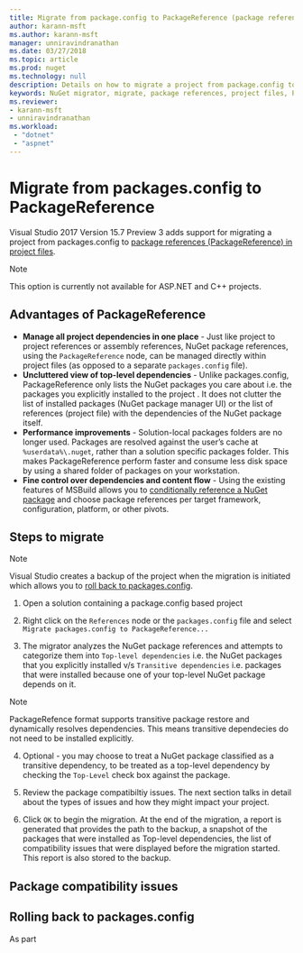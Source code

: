 ```yaml
---
title: Migrate from package.config to PackageReference (package references in project files) | Microsoft Docs
author: karann-msft
ms.author: karann-msft
manager: unniravindranathan
ms.date: 03/27/2018
ms.topic: article
ms.prod: nuget
ms.technology: null
description: Details on how to migrate a project from package.config to PackageReference in project files as supported by NuGet 4.0+ and VS2017 and .NET Core 2.0
keywords: NuGet migrator, migrate, package references, project files, PackageReference, packages.config, VS2017, Visual Studio 2017, NuGet 4, .NET Core 2.0
ms.reviewer:
- karann-msft
- unniravindranathan
ms.workload: 
 - "dotnet"
 - "aspnet"
---
```


# Migrate from packages.config to PackageReference

Visual Studio 2017 Version 15.7 Preview 3 adds support for migrating a project from packages.config to [package references (PackageReference) in project files](../consume-packages/Package-References-in-Project-Files.md).

> [!Note]
> This option is currently not available for ASP.NET and C++ projects.

## Advantages of PackageReference

* **Manage all project dependencies in one place** - Just like project to project references or assembly references, NuGet package references, using the `PackageReference` node, can be managed directly within project files (as opposed to a separate `packages.config` file).
* **Uncluttered view of top-level dependencies** - Unlike packages.config, PackageReference only lists the NuGet packages you care about i.e. the packages you explicitly installed to the project . It does not clutter the list of installed packages (NuGet package manager UI) or the list of references (project file) with the dependencies of the NuGet package itself. 
* **Performance improvements** - Solution-local packages folders are no longer used. Packages are resolved against the user’s cache at `%userdata%\.nuget`, rather than a solution specific packages folder. This makes PackageReference perform faster and consume less disk space by using a shared folder of packages on your workstation.
* **Fine control over dependencies and content flow** - Using the existing features of MSBuild allows you to [conditionally reference a NuGet package](../consume-packages/Package-References-in-Project-Files.md#adding-a-packagereference-condition) and choose package references per target framework, configuration, platform, or other pivots.

## Steps to migrate

> [!Note]
> Visual Studio creates a backup of the project when the migration is initiated which allows you to [roll back to packages.config](#rolling-back-to-packagesconfig). 

1. Open a solution containing a package.config based project

2. Right click on the `References` node or the `packages.config` file and select `Migrate packages.config to PackageReference...`

3. The migrator analyzes the NuGet package references and attempts to categorize them into `Top-level dependencies` i.e. the NuGet packages that you explicitly installed v/s `Transitive dependencies` i.e. packages that were installed because one of your top-level NuGet package depends on it.

> [!Note]
> PackageRefence format supports transitive package restore and dynamically resolves dependencies. This means transitive dependecies do not need to be installed explicitly.

4. Optional - you may choose to treat a NuGet package classified as a transitive dependency, to be treated as a top-level dependency by checking the `Top-Level` check box against the package.

5. Review the package compatibiltiy issues. The next section talks in detail about the types of issues and how they might impact your project.

6. Click `OK` to begin the migration. At the end of the migration, a report is generated that provides the path to the backup, a snapshot of the packages that were installed as Top-level dependencies,  the list of compatibility issues that were displayed before the migration started. This report is also stored to the backup.

## Package compatibility issues



## Rolling back to packages.config

As part 
